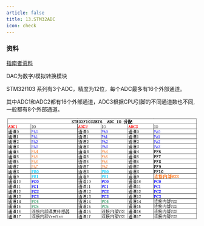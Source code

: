 ```yaml
---
article: false
title: 13.STM32ADC
icon: check
---
```


### 资料
[指南者资料](https://doc.embedfire.com/products/link/zh/latest/mcu/stm32/ebf_stm32f103_zhinanzhe/download/stm32f103_zhinanzhe.html)

DAC为数字/模拟转换模块

STM32f103 系列有3个ADC，精度为12位，每个ADC最多有16个外部通道。

其中ADC1和ADC2都有16个外部通道，ADC3根据CPU引脚的不同通道数也不同,一般都有8个外部通道。

![img_24.png](img%2Fimg_24.png)




















